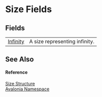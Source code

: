 # Size Fields




## Fields
<table>
<tr>
<td><a href="F_Avalonia_Size_Infinity">Infinity</a></td>
<td>A size representing infinity.</td>
</tr>
</table>

## See Also


#### Reference
<a href="T_Avalonia_Size">Size Structure</a>  
<a href="N_Avalonia">Avalonia Namespace</a>  

